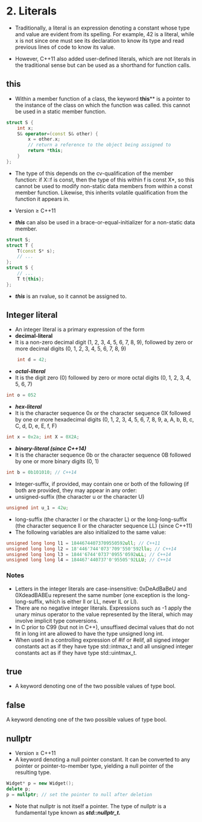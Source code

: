 # 2. Literals

- Traditionally, a literal is an expression denoting a constant whose type and value are evident from its spelling. For example, 42 is a literal, while x is not since one must see its declaration to know its type and read previous lines of code to know its value.

- However, C++11 also added user-defined literals, which are not literals in the traditional sense but can be used as a shorthand for function calls.

## this

- Within a member function of a class, the keyword **this**** is a pointer to the instance of the class on which the function was called. this cannot be used in a static member function.
```cpp
struct S {
	int x;
	S& operator=(const S& other) {
		x = other.x;
		// return a reference to the object being assigned to
		return *this;
	}
};
```

- The type of this depends on the cv-qualification of the member function: if X::f is const, then the type of this within f is const X*, so this cannot be used to modify non-static data members from within a const member function. Likewise, this inherits volatile qualification from the function it appears in.

- Version ≥ C++11
- ***this*** can also be used in a brace-or-equal-initializer for a non-static data member.
```cpp
struct S;
struct T {
	T(const S* s);
	// ...
};
struct S {
	// ...
	T t{this};
};
```

- ***this*** is an rvalue, so it cannot be assigned to.

## Integer literal

- An integer literal is a primary expression of the form
- **decimal-literal**
- It is a non-zero decimal digit (1, 2, 3, 4, 5, 6, 7, 8, 9), followed by zero or more decimal digits (0, 1, 2, 3, 4, 5, 6, 7, 8, 9)
```cpp
	int d = 42;
```

- ***octal-literal***
- It is the digit zero (0) followed by zero or more octal digits (0, 1, 2, 3, 4, 5, 6, 7)
```cpp
int o = 052
```

- ***hex-literal***
- It is the character sequence 0x or the character sequence 0X followed by one or more hexadecimal digits (0, 1, 2, 3, 4, 5, 6, 7, 8, 9, a, A, b, B, c, C, d, D, e, E, f, F)
```cpp
int x = 0x2a; int X = 0X2A;
```

- ***binary-literal (since C++14)***
- It is the character sequence 0b or the character sequence 0B followed by one or more binary digits (0, 1)
```cpp
int b = 0b101010; // C++14
```

- Integer-suffix, if provided, may contain one or both of the following (if both are provided, they may appear in any order:
- unsigned-suffix (the character u or the character U)
```cpp
unsigned int u_1 = 42u;
```

- long-suffix (the character l or the character L) or the long-long-suffix (the character sequence ll or the character sequence LL) (since C++11)
- The following variables are also initialized to the same value:
```cpp
unsigned long long l1 = 18446744073709550592ull; // C++11
unsigned long long l2 = 18'446'744'073'709'550'592llu; // C++14
unsigned long long l3 = 1844'6744'0737'0955'0592uLL; // C++14
unsigned long long l4 = 184467'440737'0'95505'92LLU; // C++14
```

### Notes

- Letters in the integer literals are case-insensitive: 0xDeAdBaBeU and 0XdeadBABEu represent the same number (one exception is the long-long-suffix, which is either ll or LL, never lL or Ll).
- There are no negative integer literals. Expressions such as -1 apply the unary minus operator to the value represented by the literal, which may involve implicit type conversions.
- In C prior to C99 (but not in C++), unsuffixed decimal values that do not fit in long int are allowed to have the type unsigned long int.
- When used in a controlling expression of \#if or \#elif, all signed integer constants act as if they have type std::intmax_t and all unsigned integer constants act as if they have type std::uintmax_t.

## true

- A keyword denoting one of the two possible values of type bool.

## false

A keyword denoting one of the two possible values of type bool.

## nullptr

- Version ≥ C++11
- A keyword denoting a null pointer constant. It can be converted to any pointer or pointer-to-member type, yielding a null pointer of the resulting type.
```cpp
Widget* p = new Widget();
delete p;
p = nullptr; // set the pointer to null after deletion
```

- Note that nullptr is not itself a pointer. The type of nullptr is a fundamental type known as ***std::nullptr_t.***